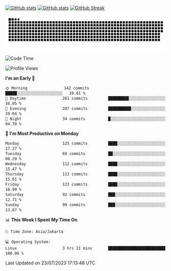 [![GitHub stats](https://github-readme-stats.vercel.app/api?username=aurelioklv&card_width=500&show_icons=true&rank_icon=github&theme=solarized-dark#gh-dark-mode-only)](https://github.com/anuraghazra/github-readme-stats#gh-dark-mode-only)
[![GitHub stats](https://github-readme-stats.vercel.app/api?username=aurelioklv&card_width=500&show_icons=true&rank_icon=github&theme=buefy#gh-light-mode-only)](https://github.com/anuraghazra/github-readme-stats#gh-light-mode-only)
[![GitHub Streak](https://streak-stats.demolab.com/?user=aurelioklv&card_width=336&theme=solarized-dark)](https://git.io/streak-stats)

<picture>
  <source media="(prefers-color-scheme: dark)" srcset="https://raw.githubusercontent.com/aurelioklv/aurelioklv/snake-output/github-contribution-grid-snake-dark.svg">
  <source media="(prefers-color-scheme: light)" srcset="https://raw.githubusercontent.com/aurelioklv/aurelioklv/snake-output/github-contribution-grid-snake.svg">
  <img alt="github contribution grid snake animation" src="https://raw.githubusercontent.com/aurelioklv/aurelioklv/snake-output/github-contribution-grid-snake.svg">
</picture>

<!--START_SECTION:waka-->
![Code Time](http://img.shields.io/badge/Code%20Time-120%20hrs%207%20mins-blue)

![Profile Views](http://img.shields.io/badge/Profile%20Views-97-blue)

**I'm an Early 🐤** 

```text
🌞 Morning                142 commits         █████░░░░░░░░░░░░░░░░░░░░   19.61 % 
🌆 Daytime                261 commits         █████████░░░░░░░░░░░░░░░░   36.05 % 
🌃 Evening                287 commits         ██████████░░░░░░░░░░░░░░░   39.64 % 
🌙 Night                  34 commits          █░░░░░░░░░░░░░░░░░░░░░░░░   04.70 % 
```
📅 **I'm Most Productive on Monday** 

```text
Monday                   125 commits         ████░░░░░░░░░░░░░░░░░░░░░   17.27 % 
Tuesday                  60 commits          ██░░░░░░░░░░░░░░░░░░░░░░░   08.29 % 
Wednesday                112 commits         ████░░░░░░░░░░░░░░░░░░░░░   15.47 % 
Thursday                 113 commits         ████░░░░░░░░░░░░░░░░░░░░░   15.61 % 
Friday                   123 commits         ████░░░░░░░░░░░░░░░░░░░░░   16.99 % 
Saturday                 92 commits          ███░░░░░░░░░░░░░░░░░░░░░░   12.71 % 
Sunday                   99 commits          ███░░░░░░░░░░░░░░░░░░░░░░   13.67 % 
```


📊 **This Week I Spent My Time On** 

```text
🕑︎ Time Zone: Asia/Jakarta

💻 Operating System: 
Linux                    3 hrs 21 mins       █████████████████████████   100.00 % 
```


 Last Updated on 23/07/2023 17:13:48 UTC
<!--END_SECTION:waka-->
